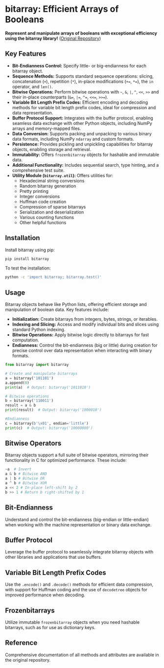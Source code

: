 # bitarray: Efficient Arrays of Booleans

**Represent and manipulate arrays of booleans with exceptional efficiency using the bitarray library!** ([Original Repository](https://github.com/ilanschnell/bitarray))

## Key Features

*   **Bit-Endianness Control:** Specify little- or big-endianness for each bitarray object.
*   **Sequence Methods:**  Supports standard sequence operations: slicing, concatenation (`+`), repetition (`*`), in-place modifications (`+=`, `*=`), the `in` operator, and `len()`.
*   **Bitwise Operations:** Perform bitwise operations with `~`, `&`, `|`, `^`, `<<`, `>>` and their in-place counterparts (`&=`, `|=`, `^=`, `<<=`, `>>=`).
*   **Variable Bit Length Prefix Codes:** Efficient encoding and decoding methods for variable bit length prefix codes, ideal for compression and data representation.
*   **Buffer Protocol Support:** Integrates with the buffer protocol, enabling seamless data exchange with other Python objects, including NumPy arrays and memory-mapped files.
*   **Data Conversion:** Supports packing and unpacking to various binary data formats, including NumPy `ndarray` and custom formats.
*   **Persistence:** Provides pickling and unpickling capabilities for bitarray objects, enabling storage and retrieval.
*   **Immutability:** Offers `frozenbitarray` objects for hashable and immutable data.
*   **Additional Functionality:** Includes sequential search, type hinting, and a comprehensive test suite.
*   **Utility Module (`bitarray.util`):** Offers utilities for:
    *   Hexadecimal string conversions
    *   Random bitarray generation
    *   Pretty printing
    *   Integer conversions
    *   Huffman code creation
    *   Compression of sparse bitarrays
    *   Serialization and deserialization
    *   Various counting functions
    *   Other helpful functions

## Installation

Install bitarray using pip:

```bash
pip install bitarray
```

To test the installation:

```bash
python -c 'import bitarray; bitarray.test()'
```

## Usage

Bitarray objects behave like Python lists, offering efficient storage and manipulation of boolean data. Key features include:

*   **Initialization:** Create bitarrays from integers, bytes, strings, or iterables.
*   **Indexing and Slicing:** Access and modify individual bits and slices using standard Python indexing.
*   **Bitwise Operations:** Apply bitwise logic directly to bitarrays for fast computation.
*   **Endianness:**  Control the bit-endianness (big or little) during creation for precise control over data representation when interacting with binary formats.

```python
from bitarray import bitarray

# Create and manipulate bitarrays
a = bitarray('101101')
a.append(0)
print(a)  # Output: bitarray('1011010')

# Bitwise operations
b = bitarray('110011')
result = a & b
print(result)  # Output: bitarray('1000010')

#Endianness
c = bitarray(b'\x01', endian='little')
print(c)  # Output: bitarray('10000000')
```

## Bitwise Operators

Bitarray objects support a full suite of bitwise operators, mirroring their functionality in C for optimized performance. These include:
```python
~a  # Invert
a & b # Bitwise AND
a | b # Bitwise OR
a ^ b # Bitwise XOR
a << 2 # In-place left-shift by 2
b >> 1 # Return b right-shifted by 1
```

## Bit-Endianness

Understand and control the bit-endianness (big-endian or little-endian) when working with the machine representation or binary data exchange.

## Buffer Protocol

Leverage the buffer protocol to seamlessly integrate bitarray objects with other libraries and applications that use buffers.

## Variable Bit Length Prefix Codes

Use the `.encode()` and `.decode()` methods for efficient data compression, with support for Huffman coding and the use of  `decodetree` objects for improved performance when decoding.

## Frozenbitarrays

Utilize immutable `frozenbitarray` objects when you need hashable bitarrays, such as for use as dictionary keys.

## Reference

Comprehensive documentation of all methods and attributes are available in the original repository.